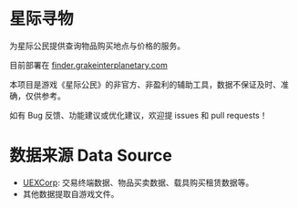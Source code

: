 # 星际寻物

为星际公民提供查询物品购买地点与价格的服务。

目前部署在 [finder.grakeinterplanetary.com](https://finder.grakeinterplanetary.com/)

本项目是游戏《星际公民》的非官方、非盈利的辅助工具，数据不保证及时、准确，仅供参考。

如有 Bug 反馈、功能建议或优化建议，欢迎提 issues 和 pull requests！

# 数据来源 Data Source

 - [UEXCorp](https://uexcorp.space/): 交易终端数据、物品买卖数据、载具购买租赁数据等。
 - 其他数据提取自游戏文件。